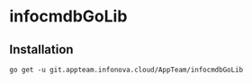 # infocmdbGoLib

## Installation

    go get -u git.appteam.infonova.cloud/AppTeam/infocmdbGoLib
  
